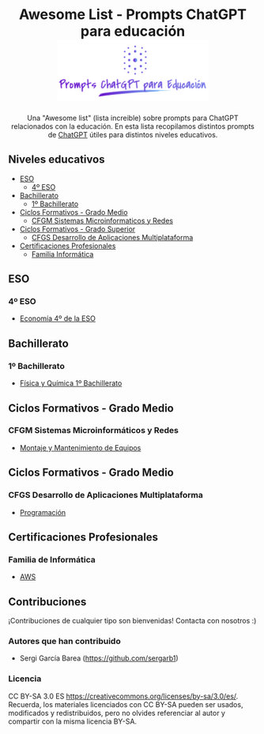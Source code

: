 <div align="center">

<!-- title -->
# Awesome List - Prompts ChatGPT para educación ![Logo](logo.png)

<!-- description -->
Una "Awesome list" (lista increible) sobre prompts para ChatGPT relacionados con la educación.
En esta lista recopilamos distintos prompts de [ChatGPT](https://chat.openai.com) útiles para distintos niveles educativos.

</div>

<!-- TOC -->

## Niveles educativos

- [ESO](#eso)
    - [4º ESO](#-4º-eso)
- [Bachillerato](#bachillerato)
    - [1º Bachillerato](#-1º-bachillerato1)
- [Ciclos Formativos - Grado Medio](#cfgm)
    - [CFGM Sistemas Microinformaticos y Redes](#cfgm-smr)
- [Ciclos Formativos - Grado Superior](#cfgs)
    - [CFGS Desarrollo de Aplicaciones Multiplataforma](#cfgs-dam)
- [Certificaciones Profesionales](#certificaciones)
    - [Familia Informática](#certificaciones-informatica)

<!-- CONTENT -->

## ESO
### <a name="#eso4"></a>4º ESO

- [Economía 4º de la ESO](eso/cuarto/economia/prompts.md)

## Bachillerato
### <a name="#bachillerato1"></a>1º Bachillerato

- [Física y Química 1º Bachillerato](bachillerato/primero/fisicayquimica/prompts.md)

## <a name="cfgm"></a>Ciclos Formativos - Grado Medio

### <a name="cfgm-smr"></a>CFGM Sistemas Microinformáticos y Redes

- [Montaje y Mantenimiento de Equipos](cfgm/smr/mme/prompts.md)

## <a name="cfgs"></a>Ciclos Formativos - Grado Medio

### <a name="cfgs-dam"></a>CFGS Desarrollo de Aplicaciones Multiplataforma

- [Programación](cfgs/dam/prg/prompts.md)

## <a name="certificaciones"></a>Certificaciones Profesionales

### <a name="certificaciones-informatica"></a>Familia de Informática
- [AWS](certificaciones/informatica/aws/prompts.md)



<!-- END CONTENT -->

## Contribuciones

¡Contribuciones de cualquier tipo son bienvenidas! Contacta con nosotros :)

### Autores que han contribuido

- Sergi García Barea (https://github.com/sergarb1)


### Licencia

CC BY-SA 3.0 ES https://creativecommons.org/licenses/by-sa/3.0/es/. Recuerda, los materiales licenciados con CC BY-SA pueden ser usados, modificados y redistribuidos, pero no olvides referenciar al autor y compartir con la misma licencia BY-SA.

